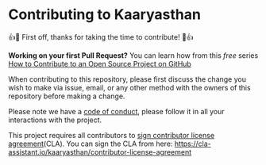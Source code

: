 # Contributing to Kaaryasthan

:+1::tada: First off, thanks for taking the time to contribute! :tada::+1:

**Working on your first Pull Request?** You can learn how from this *free* series
[How to Contribute to an Open Source Project on GitHub](https://egghead.io/series/how-to-contribute-to-an-open-source-project-on-github) 

When contributing to this repository, please first discuss the change you wish to make via issue,
email, or any other method with the owners of this repository before making a change. 

Please note we have a [code of conduct](https://github.com/kaaryasthan/code-of-conduct),
please follow it in all your interactions with the project.

This project requires all contributors to [sign contributor license agreement](https://github.com/kaaryasthan/contributor-license-agreement)(CLA).
You can sign the CLA from here: https://cla-assistant.io/kaaryasthan/contributor-license-agreement
